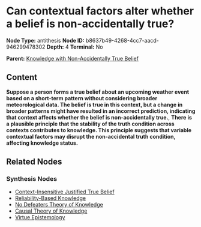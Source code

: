 # Can contextual factors alter whether a belief is non-accidentally true?

**Node Type:** antithesis
**Node ID:** b8637b49-4268-4cc7-aacd-946299478302
**Depth:** 4
**Terminal:** No

**Parent:** [Knowledge with Non-Accidentally True Belief](knowledge-with-non-accidentally-true-belief-synthesis-b88d35c8-897c-415f-a9db-ea5bfa358709.md)

## Content

**Suppose a person forms a true belief about an upcoming weather event based on a short-term pattern without considering broader meteorological data. The belief is true in this context, but a change in broader patterns might have resulted in an incorrect prediction, indicating that context affects whether the belief is non-accidentally true.**, **There is a plausible principle that the stability of the truth condition across contexts contributes to knowledge. This principle suggests that variable contextual factors may disrupt the non-accidental truth condition, affecting knowledge status.**

## Related Nodes

### Synthesis Nodes

- [Context-Insensitive Justified True Belief](context-insensitive-justified-true-belief-synthesis-d08febef-57d5-47ac-b91b-e7b2d443199f.md)
- [Reliability-Based Knowledge](reliability-based-knowledge-synthesis-5ff0a483-1e50-479a-98c5-1e276f623c51.md)
- [No Defeaters Theory of Knowledge](no-defeaters-theory-of-knowledge-synthesis-fccf5de3-ff88-4dd9-995a-ce4d54f9cdc2.md)
- [Causal Theory of Knowledge](causal-theory-of-knowledge-synthesis-36f40a2f-6293-44df-8909-c0b7ffdc8e76.md)
- [Virtue Epistemology](virtue-epistemology-synthesis-8ee85d96-09de-4853-b647-d1e76e8219a4.md)
